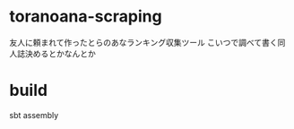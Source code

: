 toranoana-scraping
==================

友人に頼まれて作ったとらのあなランキング収集ツール
こいつで調べて書く同人誌決めるとかなんとか

# build
sbt assembly
